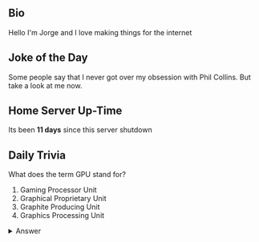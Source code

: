 ## Bio

Hello I'm Jorge and I love making things for the internet

## Joke of the Day

Some people say that I never got over my obsession with Phil Collins.
But take a look at me now.

## Home Server Up-Time

Its been **11 days** since this server shutdown


## Daily Trivia

What does the term GPU stand for?
 1. Gaming Processor Unit
 2. Graphical Proprietary Unit
 3. Graphite Producing Unit
 4. Graphics Processing Unit

<details>
  <summary>Answer</summary>
  Graphics Processing Unit
</details>

